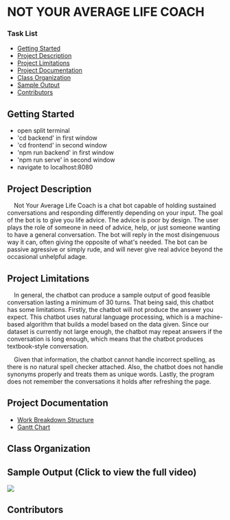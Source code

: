 # NOT YOUR AVERAGE LIFE COACH

### Task List
- [Getting Started](#getting-started)
- [Project Description](#project-description)
- [Project Limitations](#project-limitations)
- [Project Documentation](#project-documentation)
- [Class Organization](#class-organization)
- [Sample Output](#sample-output)
- [Contributors](#contributors)


## Getting Started
- open split terminal
- 'cd backend' in first window
- 'cd frontend' in second window
- 'npm run backend' in first window
- 'npm run serve' in second window
- navigate to localhost:8080

## Project Description

&nbsp;&nbsp;&nbsp;&nbsp;Not Your Average Life Coach is a chat bot capable of holding sustained conversations and responding differently depending on your input. The goal of the bot is to give you life advice. The advice is poor by design. The user plays the role of someone in need of advice, help, or just someone wanting to have a general conversation. The bot will reply in the most disingenuous way it can, often giving the opposite of what's needed. The bot can be passive agressive or simply rude, and will never give real advice beyond the occasional unhelpful adage.

## Project Limitations
&nbsp;&nbsp;&nbsp;&nbsp;In general, the chatbot can produce a sample output of good feasible conversation lasting a minimum of 30 turns. That being said, this chatbot has some limitations. Firstly, the chatbot will not produce the answer you expect. This chatbot uses natural language processing, which is a machine-based algorithm that builds a model based on the data given. Since our dataset is currently not large enough, the chatbot may repeat answers if the conversation is long enough, which means that the chatbot produces textbook-style conversation.

&nbsp;&nbsp;&nbsp;&nbsp;Given that information, the chatbot cannot handle incorrect spelling, as there is no natural spell checker attached. Also, the chatbot does not handle synonyms properly and treats them as unique words. Lastly, the program does not remember the conversations it holds after refreshing the page.

## Project Documentation
- [Work Breakdown Structure](https://github.com/Take-Your-Money-Corp/not-avg-lifecoach/blob/master/Documentation/WBS.png)
- [Gantt Chart](https://github.com/Take-Your-Money-Corp/not-avg-lifecoach/blob/master/Documentation/GanttChart.png)

## Class Organization

## Sample Output (Click to view the full video)

<a href="https://user-images.githubusercontent.com/15049008/109719595-ba239080-7b5d-11eb-85da-eafd847605c6.mp4" title="Sample Usage"><img src="https://user-images.githubusercontent.com/15049008/109720047-6bc2c180-7b5e-11eb-8749-3ef83c5cb574.gif"/></a>



## Contributors





